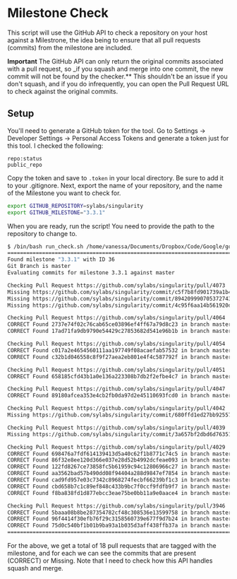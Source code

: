 # Milestone Check

This script will use the GitHub API to check a repository on your host
against a Milestrone, the idea being to ensure that all pull requests 
(commits) from the milestone are included.

**Important** The GitHub API can only return the original commits associated with
a pull request, so _if you squash and merge into one commit, the new commit will
not be found by the checker.** This shouldn't be an issue if you don't squash, and if
you do infrequently, you can open the Pull Request URL to check against the original
commits.


## Setup

You'll need to generate a GitHub token for the tool. Go to Settings -> Developer Settings -> Personal Access Tokens
and generate a token just for this tool. I checked the following:

```
repo:status
public_repo
```

Copy the token and save to `.token` in your local directory. Be sure to add it
to your .gitignore. Next, export the name of your repository, and the
name of the Milestone you want to check for. 

```bash
export GITHUB_REPOSITORY=sylabs/singularity
export GITHUB_MILESTONE="3.3.1"
```

When you are ready, run the script! You need to provide the path to the repository to change to.

```bash
$ /bin/bash run_check.sh /home/vanessa/Documents/Dropbox/Code/Google/go/src/github.com/sylabs/singularity
==========================================================================
Found milestone "3.3.1" with ID 36
Git Branch is master
Evaluating commits for milestone 3.3.1 against master

Checking Pull Request https://github.com/sylabs/singularity/pull/4073
Missing https://github.com/sylabs/singularity/commit/c5f7b8fd901739a1b4629ca58089865631f568c3
Missing https://github.com/sylabs/singularity/commit/8942099907053727436edf6ab2b3a8e6723474b7
Missing https://github.com/sylabs/singularity/commit/4c95f6aa14b561920d41e7a1ea7e9747194ab361

Checking Pull Request https://github.com/sylabs/singularity/pull/4064
CORRECT Found 2737e74f02c76cab65ce03896ef4ff67a79d8c23 in branch master
CORRECT Found 17ad71fa9db9790e54429c27853682d541e96b1b in branch master

Checking Pull Request https://github.com/sylabs/singularity/pull/4054
CORRECT Found c017a2e4654560111aa197749f08acaefab57532 in branch master
CORRECT Found c32b1d046558c8f9f27aea2eb801e4f4c587792f in branch master

Checking Pull Request https://github.com/sylabs/singularity/pull/4051
CORRECT Found 658185cfd43b1a0e136a223308b7db2f2efbe4c7 in branch master

Checking Pull Request https://github.com/sylabs/singularity/pull/4047
CORRECT Found 89180afcea353e4cb2fb0da97d2e45110693fcd0 in branch master

Checking Pull Request https://github.com/sylabs/singularity/pull/4042
Missing https://github.com/sylabs/singularity/commit/680ffd1ed27bb92557ffbb1ef05458a6f875b01e

Checking Pull Request https://github.com/sylabs/singularity/pull/4039
Missing https://github.com/sylabs/singularity/commit/3a657bf2dbd6d76351a3f199a8e016f205216a6e

Checking Pull Request https://github.com/sylabs/singularity/pull/4029
CORRECT Found 698476a7fdf614139413d5a40c62f1b8771c74c5 in branch master
CORRECT Found 86f32e8ee120d366e037e28d52b4992dcfeae093 in branch master
CORRECT Found 122fd8267ce73858fc5b61959c94c12806966c27 in branch master
CORRECT Found aa3562bad57b490dd08f94404a288d9847ef7854 in branch master
CORRECT Found cad9fd957e03c7342c8968274fecbf66239bf1c3 in branch master
CORRECT Found cbd658b7c1c89ef848c433b9bc7f0ccf9fdfb9f7 in branch master
CORRECT Found f8ba838fd1d877ebcc3eae75be0bb11a9e0aace4 in branch master

Checking Pull Request https://github.com/sylabs/singularity/pull/3946
CORRECT Found 5baaa08b8be287354782cf48c308536e13599758 in branch master
CORRECT Found 96f4414f30efb76f29c3158560739e677f9d7b24 in branch master
CORRECT Found 75d0c540bf1b01b9ba93a1b035d3aff438ffb37a in branch master
==========================================================================
```

For the above, we get a total of 18 pull requests that are tagged with the milestone,
and for each we can see the commits that are present (CORRECT) or Missing.
Note that I need to check how this API handles squash and merge.

